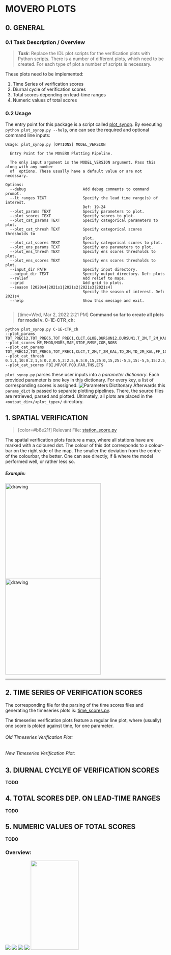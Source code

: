# MOVERO PLOTS
## 0. GENERAL
### 0.1 Task Description / Overview
> **_Task_**: Replace the IDL plot scripts for the verification plots with Python scripts. 
> There is a number of different plots, which need to be created. For each type of plot a number of scripts is necessary. 

These plots need to be implemented:
1. Time Series of verification scores
2. Diurnal cycle of verification scores
3. Total scores depending on lead-time ranges
4. Numeric values of total scores



### 0.2 Usage
The entry point for this package is a script called [plot_synop](src/movero/plot_synop.py). By executing `python plot_synop.py --help`, one can see the required and optional command line inputs:
```
Usage: plot_synop.py [OPTIONS] MODEL_VERSION

  Entry Point for the MOVERO Plotting Pipeline.

  The only input argument is the MODEL_VERSION argument. Pass this along with any number
  of  options. These usually have a default value or are not necessary.

Options:
  --debug                         Add debug comments to command prompt.
  --lt_ranges TEXT                Specify the lead time range(s) of interest.
                                  Def: 19-24
  --plot_params TEXT              Specify parameters to plot.
  --plot_scores TEXT              Specify scores to plot.
  --plot_cat_params TEXT          Specify categorical parameters to plot.
  --plot_cat_thresh TEXT          Specify categorical scores thresholds to
                                  plot.
  --plot_cat_scores TEXT          Specify categorical scores to plot.
  --plot_ens_params TEXT          Specify ens parameters to plot.
  --plot_ens_thresh TEXT          Specify ens scores thresholds to plot.
  --plot_ens_scores TEXT          Specify ens scores thresholds to plot.
  --input_dir PATH                Specify input directory.
  --output_dir TEXT               Specify output directory. Def: plots
  --relief                        Add relief to maps.
  --grid                          Add grid to plots.
  --season [2020s4|2021s1|2021s2|2021s3|2021s4]
                                  Specify the season of interest. Def: 2021s4
  --help                          Show this message and exit.
  
```

> [time=Wed, Mar 2, 2022 2:21 PM]
**Command so far to create all plots for model v. C-1E-CTR_ch:**



```
python plot_synop.py C-1E-CTR_ch
--plot_params TOT_PREC12,TOT_PREC6,TOT_PREC1,CLCT,GLOB,DURSUN12,DURSUN1,T_2M,T_2M_KAL,TD_2M,TD_2M_KAL,RELHUM_2M,FF_10M,FF_10M_KAL,VMAX_10M6,VMAX_10M1,DD_10M,PS,PMSL
--plot_scores ME,MMOD/MOBS,MAE,STDE,RMSE,COR,NOBS
--plot_cat_params TOT_PREC12,TOT_PREC6,TOT_PREC1,CLCT,T_2M,T_2M_KAL,TD_2M,TD_2M_KAL,FF_10M,FF_10M_KAL,VMAX_10M6,VMAX_10M1
--plot_cat_thresh 0.1,1,10:0.2,1,5:0.2,0.5,2:2.5,6.5:0,15,25:0,15,25:-5,5,15:-5,5,15:2.5,5,10:2.5,5,10:5,12.5,20:5,12.5,20
--plot_cat_scores FBI,MF/OF,POD,FAR,THS,ETS
```

`plot_synop.py` parses these user inputs into a _parameter dictionary_. Each provided parameter is one key in this dictionary. For every key, a list of corresponding scores is assigned. 
![**Parameters Dictitonary**](https://i.imgur.com/kdQrufu.png)
Afterwards this `params_dict` is passed to separate plotting pipelines. There, the source files are retrieved, parsed and plotted. Ultimately, all plots are placed in the `<output_dir>/<plot_type>/` directory. 

## 1. SPATIAL VERIFICATION
<!-- ![alt text](http://i.imgur.com/8o44hib.png) -->

> [color=#b8e21f] Relevant File: [station_score.py](src/pytrajplot/cli.py)

The spatial verification plots feature a map, where all stations have are marked with a coloured dot. The colour of this dot corresponds to a colour-bar on the right side of the map. The smaller the deviation from the centre of the colourbar, the better. One can see directly, if & where the model performed well, or rather less so.

##### Example: 

<img src="https://i.imgur.com/LA2zev4.png)" alt="drawing" width="300"/>
<img src="https://i.imgur.com/SiHcvpW.jpg" alt="drawing" width="300"/>






---


## 2. TIME SERIES OF VERIFICATION SCORES
The corresponding file for the parsing of the time scores files and generating the timeseries plots is: [time_scores.py](src/pytrajplot/cli.py).

The timeseries verification plots feature a regular line plot, where (usually) one score is ploted against time, for one parameter. 

###### Old Timeseries Verification Plot:

###### New Timeseries Verification Plot:



## 3. DIURNAL CYCLYE OF VERIFICATION SCORES
**TODO**
## 4. TOTAL SCORES DEP. ON LEAD-TIME RANGES
**TODO**
## 5. NUMERIC VALUES OF TOTAL SCORES
**TODO**


### Overview:
![](https://i.imgur.com/xXSLJ4l.png)
![](https://i.imgur.com/swlWBA2.png)
![](https://i.imgur.com/ZLYzobQ.png)
![](https://i.imgur.com/sAUZPIU.png)
<img src="https://i.imgur.com/sAUZPIU.png" width="150" height="280">